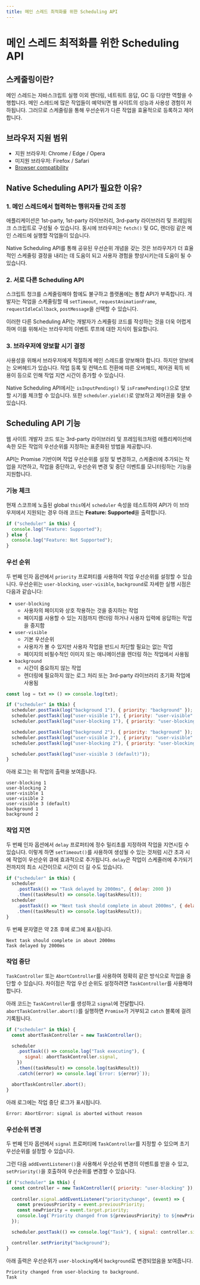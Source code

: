 ```yaml
---
title: 메인 스레드 최적화를 위한 Scheduling API
---
```


# 메인 스레드 최적화를 위한 Scheduling API
## 스케줄링이란?
메인 스레드는 자바스크립트 실행 이외 렌더링, 네트워트 응답, GC 등 다양한 역할을 수행합니다.
메인 스레드에 많은 작업들이 예약되면 웹 사이트의 성능과 사용성 경험이 저하됩니다. 그러므로 스케줄링을 통해 우선순위가 다른 작업을 효율적으로 등록하고 제어합니다.

## 브라우저 지원 범위
- 지원 브라우저: Chrome / Edge / Opera
- 미지원 브라우저: Firefox / Safari
- [Browser compatibility](https://developer.mozilla.org/en-US/docs/Web/API/Prioritized_Task_Scheduling_API#browser_compatibility)

## Native Scheduling API가 필요한 이유?
### 1. 메인 스레드에서 협력하는 행위자들 간의 조정
애플리케이션은 1st-party, 1st-party 라이브러리, 3rd-party 라이브러리 및 프레임워크 스크립트로 구성될 수 있습니다. 동시에 브라우저는 `fetch()` 및 GC, 렌더링 같은 메인 스레드에 실행할 작업들이 있습니다.

Native Scheduling API를 통해 공유된 우선순위 개념을 갖는 것은 브라우저가 더 효율적인 스케줄링 결정을 내리는 데 도움이 되고 사용자 경험을 향상시키는데 도움이 될 수 있습니다.

### 2. 서로 다른 Scheduling API
스크립트 청크를 스케줄링해야 함에도 불구하고 플랫폼에는 통합 API가 부족합니다. 개발자는 작업을 스케줄링할 때 `setTimeout`, `requestAnimationFrame`, `requestIdleCallback`, `postMessage`을 선택할 수 있습니다.

이러한 다른 Scheduling API는 개발자가 스케줄링 코드를 작성하는 것을 더욱 어렵게 하며 이를 위해서는 브라우저의 이벤트 루프에 대한 지식이 필요합니다.

### 3. 브라우저에 양보할 시기 결정
사용성을 위해서 브라우저에게 적절하게 메인 스레드를 양보해야 합니다. 하지만 양보에는 오버헤드가 있습니다. 작업 등록 및 컨텍스트 전환에 따른 오버헤드, 제어권 획득 비용이 등으로 인해 작업 지연 시간이 증가할 수 있습니다.

Native Scheduling API에서는 `isInputPending()` 및 `isFramePending()`으로 양보할 시기를 체크할 수  있습니다. 또한 `scheduler.yield()`로 양보하고 제어권을 찾을 수 있습니다.

## Scheduling API 기능
웹 사이트 개발자 코드 또는 3rd-party 라이브러리 및 프레임워크처럼 애플리케이션에 속한 모든 작업의 우선순위를 지정하는 표준화된 방법을 제공합니다.

API는 Promise 기반이며 작업 우선순위를 설정 및 변경하고, 스케줄러에 추가되는 작업을 지연하고, 작업을 중단하고, 우선순위 변경 및 중단 이벤트를 모니터링하는 기능을 지원합니다.

### 기능 체크
현재 스코프에 노출된 global `this`에서 `scheduler` 속성을 테스트하여 API가 이 브라우저에서 지원되는 경우 아래 코드는 **Feature: Supported**을 출력합니다.
```js
if ("scheduler" in this) {
  console.log("Feature: Supported");
} else {
  console.log("Feature: Not Supported");
}
```

### 우선 순위
두 번째 인자 옵션에서 `priority` 프로퍼티를 사용하여 작업 우선순위를 설정할 수 있습니다. 우선순위는 `user-blocking`, `user-visible`, `background`로 자세한 실행 시점은 다음과 같습니다:

- `user-blocking`
  - 사용자의 페이지와 상호 작용하는 것을 중지하는 작업
  - 페이지를 사용할 수 있는 지점까지 렌더링 하거나 사용자 입력에 응답하는 작업을 중지함
- `user-visible`
  - 기본 우선순위
  - 사용자가 볼 수 있지만 사용자 작업을 반드시 차단할 필요는 없는 작업
  - 페이지의 비필수적인 이미지 또는 애니메이션을 렌더링 하는 작업에서 사용됨
- `background`
  - 시간이 중요하지 않는 작업
  - 렌더링에 필요하지 않는 로그 처리 또는 3rd-party 라이브러리 초기화 작업에 사용됨
 
```js
const log = txt => () => console.log(txt);

if ("scheduler" in this) {
  scheduler.postTask(log("background 1"), { priority: "background" });
  scheduler.postTask(log("user-visible 1"), { priority: "user-visible" });
  scheduler.postTask(log("user-blocking 1"), { priority: "user-blocking" });

  scheduler.postTask(log("background 2"), { priority: "background" });
  scheduler.postTask(log("user-visible 2"), { priority: "user-visible" });
  scheduler.postTask(log("user-blocking 2"), { priority: "user-blocking" });

  scheduler.postTask(log("user-visible 3 (default)"));
}
```

아래 로그는 위 작업의 출력을 보여줍니다.

```
user-blocking 1
user-blocking 2
user-visible 1
user-visible 2
user-visible 3 (default)
background 1
background 2
```

### 작업 지연
두 번째 인자 옵션에서 `delay` 프로퍼티에 정수 밀리초를 지정하여 작업을 지연시킬 수 있습니다. 이렇게 하면 `setTimeout()`를 사용하여 생성될 수 있는 것처럼 시간 초과 시에 작업이 우선순위 큐에 효과적으로 추가됩니다. `delay`은 작업이 스케줄러에 추가되기 전까지의 최소 시간이므로 시간이 더 길 수도 있습니다.

```js
if ("scheduler" in this) {
  scheduler
    .postTask(() => "Task delayed by 2000ms", { delay: 2000 })
    .then((taskResult) => console.log(taskResult));
  scheduler
    .postTask(() => "Next task should complete in about 2000ms", { delay: 1 })
    .then((taskResult) => console.log(taskResult));
}
```

두 번째 문자열은 약 2초 후에 로그에 표시됩니다.
```
Next task should complete in about 2000ms
Task delayed by 2000ms
```

### 작업 중단
`TaskController` 또는 `AbortController`를 사용하여 정확히 같은 방식으로 작업을 중단할 수 있습니다. 차이점은 작업 우선 순위도 설정하려면 `TaskController`를 사용해야 합니다.

아래 코드는 `TaskController`를 생성하고 `signal`에 전달합니다. `abortTaskController.abort()`를 실행하면 `Promise`가 거부되고 `catch` 블록에 걸려 기록됩니다.

```js
if ("scheduler" in this) {
  const abortTaskController = new TaskController();

  scheduler
    .postTask(() => console.log("Task executing"), {
       signal: abortTaskController.signal,
    })
    .then((taskResult) => console.log(taskResult))
    .catch((error) => console.log(`Error: ${error}`));

  abortTaskController.abort();
}
```

아래 로그에는 작업 중단 로그가 표시됩니다. 
```
Error: AbortError: signal is aborted without reason
```

### 우선순위 변경
두 번째 인자 옵션에서 `signal` 프로퍼티에 `TaskController`를 지정할 수 있으며 초기 우선순위를 설정할 수 있습니다.

그런 다음 `addEventListener()`을 사용해서 우선순위 변경의 이벤트를 받을 수 있고, `setPriority()`을 호출하여 우선순위를 변경할 수 있습니다.

```js
if ("scheduler" in this) {
  const controller = new TaskController({ priority: "user-blocking" });
  
  controller.signal.addEventListener("prioritychange", (event) => {
    const previousPriority = event.previousPriority;
    const newPriority = event.target.priority;
    console.log(`Priority changed from ${previousPriority} to ${newPriority}.`);
  });

  scheduler.postTask(() => console.log("Task"), { signal: controller.signal });

  controller.setPriority("background");
}
```
아래 출력은 우선순위가 `user-blocking`에서 `background`로 변경되었음을 보여줍니다.

```
Priority changed from user-blocking to background.
Task
```